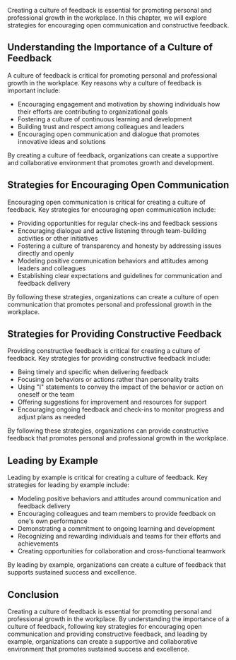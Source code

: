 
Creating a culture of feedback is essential for promoting personal and professional growth in the workplace. In this chapter, we will explore strategies for encouraging open communication and constructive feedback.

Understanding the Importance of a Culture of Feedback
-----------------------------------------------------

A culture of feedback is critical for promoting personal and professional growth in the workplace. Key reasons why a culture of feedback is important include:

* Encouraging engagement and motivation by showing individuals how their efforts are contributing to organizational goals
* Fostering a culture of continuous learning and development
* Building trust and respect among colleagues and leaders
* Encouraging open communication and dialogue that promotes innovative ideas and solutions

By creating a culture of feedback, organizations can create a supportive and collaborative environment that promotes growth and development.

Strategies for Encouraging Open Communication
---------------------------------------------

Encouraging open communication is critical for creating a culture of feedback. Key strategies for encouraging open communication include:

* Providing opportunities for regular check-ins and feedback sessions
* Encouraging dialogue and active listening through team-building activities or other initiatives
* Fostering a culture of transparency and honesty by addressing issues directly and openly
* Modeling positive communication behaviors and attitudes among leaders and colleagues
* Establishing clear expectations and guidelines for communication and feedback delivery

By following these strategies, organizations can create a culture of open communication that promotes personal and professional growth in the workplace.

Strategies for Providing Constructive Feedback
----------------------------------------------

Providing constructive feedback is critical for creating a culture of feedback. Key strategies for providing constructive feedback include:

* Being timely and specific when delivering feedback
* Focusing on behaviors or actions rather than personality traits
* Using "I" statements to convey the impact of the behavior or action on oneself or the team
* Offering suggestions for improvement and resources for support
* Encouraging ongoing feedback and check-ins to monitor progress and adjust plans as needed

By following these strategies, organizations can provide constructive feedback that promotes personal and professional growth in the workplace.

Leading by Example
------------------

Leading by example is critical for creating a culture of feedback. Key strategies for leading by example include:

* Modeling positive behaviors and attitudes around communication and feedback delivery
* Encouraging colleagues and team members to provide feedback on one's own performance
* Demonstrating a commitment to ongoing learning and development
* Recognizing and rewarding individuals and teams for their efforts and achievements
* Creating opportunities for collaboration and cross-functional teamwork

By leading by example, organizations can create a culture of feedback that supports sustained success and excellence.

Conclusion
----------

Creating a culture of feedback is essential for promoting personal and professional growth in the workplace. By understanding the importance of a culture of feedback, following key strategies for encouraging open communication and providing constructive feedback, and leading by example, organizations can create a supportive and collaborative environment that promotes sustained success and excellence.
